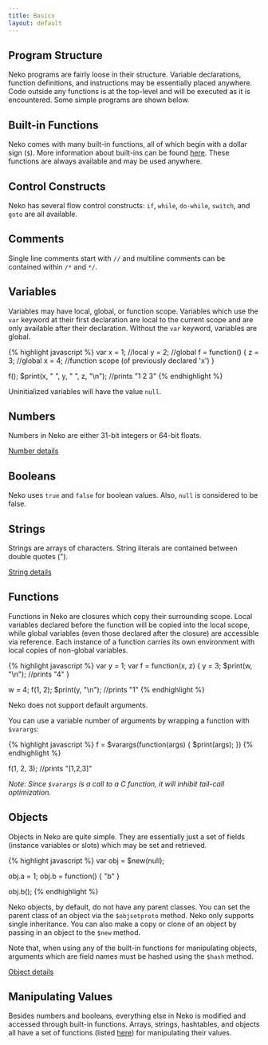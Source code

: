 ```yaml
---
title: Basics
layout: default
---
```


## Program Structure

Neko programs are fairly loose in their structure. Variable declarations, function definitions, and instructions may be essentially placed anywhere. Code outside any functions is at the top-level and will be executed as it is encountered. Some simple programs are shown below.

## Built-in Functions

Neko comes with many built-in functions, all of which begin with a dollar sign (`$`). More information about built-ins can be found [here](builtins.html). These functions are always available and may be used anywhere.

## Control Constructs

Neko has several flow control constructs: `if`, `while`, `do-while`, `switch`, and `goto` are all available.

## Comments

Single line comments start with `//` and multiline comments can be contained within `/*` and `*/`.

## Variables

Variables may have local, global, or function scope. Variables which use the `var` keyword at their first declaration are local to the current scope and are only available after their declaration. Without the `var` keyword, variables are global.

{% highlight javascript %}
var x = 1;  //local
y = 2;  //global
f = function() {
z = 3; //global
x = 4; //function scope (of previously declared 'x')
}

f();
$print(x, " ", y, " ", z, "\n");  //prints "1 2 3"
{% endhighlight %}

Uninitialized variables will have the value `null`.

## Numbers

Numbers in Neko are either 31-bit integers or 64-bit floats.

[Number details](numbers.html)

## Booleans

Neko uses `true` and `false` for boolean values. Also, `null` is considered to be false.

## Strings

Strings are arrays of characters. String literals are contained between double quotes ("). 

[String details](strings.html)

## Functions

Functions in Neko are closures which copy their surrounding scope. Local variables declared before the function will be copied into the local scope, while global variables (even those declared after the closure) are accessible via reference. Each instance of a function carries its own environment with local copies of non-global variables.

{% highlight javascript %}
var y = 1;
var f = function(x, z) {
    y = 3;
    $print(w, "\n"); //prints "4"
}

w = 4;
f(1, 2);
$print(y, "\n"); //prints "1"
{% endhighlight %}

Neko does not support default arguments.

You can use a variable number of arguments by wrapping a function with `$varargs`:

{% highlight javascript %}
f = $varargs(function(args) {
    $print(args);
})
{% endhighlight %}

f(1, 2, 3); //prints "[1,2,3]"

*Note: Since `$varargs` is a call to a C function, it will inhibit tail-call optimization.*

## Objects

Objects in Neko are quite simple. They are essentially just a set of fields (instance variables or slots) which may be set and retrieved.

{% highlight javascript %}
var obj = $new(null);

obj.a = 1;
obj.b = function() { "b" }

obj.b();
{% endhighlight %}

Neko objects, by default, do not have any parent classes. You can set the parent class of an object via the `$objsetproto` method. Neko only supports single inheritance. You can also make a copy or clone of an object by passing in an object to the `$new` method.

Note that, when using any of the built-in functions for manipulating objects, arguments which are field names must be hashed using the `$hash` method.

[Object details](objects.html)

## Manipulating Values

Besides numbers and booleans, everything else in Neko is modified and accessed through built-in functions. Arrays, strings, hashtables, and objects all have a set of functions (listed [here](http://nekovm.org/doc/view/builtins)) for manipulating their values.
